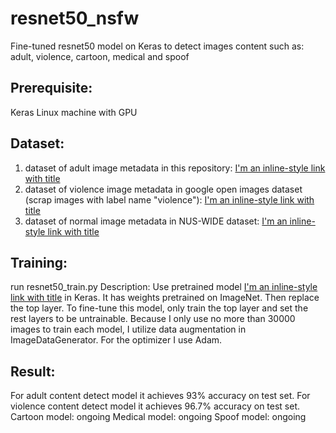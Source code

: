 # resnet50_nsfw
Fine-tuned resnet50 model on Keras to detect images content such as: adult, violence, cartoon, medical and spoof

## Prerequisite:
Keras
Linux machine with GPU

## Dataset:
1. dataset of adult image metadata in this repository: 
[I'm an inline-style link with title](https://github.com/ZixuanLiang/hub-db "pornhub database")
2. dataset of violence image metadata in google open images dataset (scrap images with label name "violence"): 
[I'm an inline-style link with title](https://github.com/openimages/dataset "Google Open Images")
3. dataset of normal image metadata in NUS-WIDE dataset:
[I'm an inline-style link with title](http://dl.nextcenter.org/public/nuswide/NUS-WIDE-urls.rar "NUS-WIDE images urls")

## Training:
run resnet50_train.py
Description: Use pretrained model [I'm an inline-style link with title](https://keras.io/applications/#resnet50 "ResNet50") in
Keras. It has weights pretrained on ImageNet. Then replace the top layer. To fine-tune this model, only train the top layer and
set the rest layers to be untrainable. Because I only use no more than 30000 images to train each model, I utilize data augmentation
in ImageDataGenerator. For the optimizer I use Adam.

## Result:
For adult content detect model it achieves 93% accuracy on test set.
For violence content detect model it achieves 96.7% accuracy on test set.
Cartoon model: ongoing
Medical model: ongoing
Spoof model: ongoing
